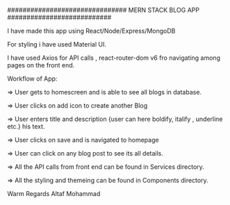 ############################### MERN STACK BLOG APP ###########################

I have made this app using React/Node/Express/MongoDB

For styling i have used Material UI.

I have used Axios for API calls , react-router-dom v6 fro navigating among pages on the front end.

Workflow of App:

=> User gets to homescreen and is able to see all blogs in database.

=> User clicks on add icon to create another Blog 

=> User enters title and description {user can here boldify, italify , underline etc.} his text.

=> User clicks on save and is navigated to homepage

=> User can click on any blog post to see its all details.

=> All the API calls from front end can be found in Services directory.

=> All the styling and themeing can be found in Components directory.


Warm Regards
Altaf Mohammad
